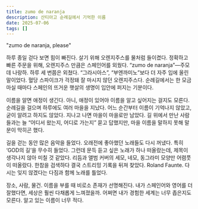 ```yaml
---
title: zumo de naranja
description: 산티아고 순례길에서 기억한 이름
date: 2025-07-06
tags: []
---
```

"zumo de naranja, please"

하루 종일 걷다 보면 힘이 빠진다. 살기 위해 오렌지주스를 물처럼 들이켰다. 정확하고 빠른 주문을 위해, 오렌지주스 만큼은 스페인어를 외웠다. “zumo de naranja”—주모 데 나랑하. 하루 세 번쯤은 외쳤다. “그라시아스”, “부엔까미노”보다 더 자주 입에 올린 말이었다. 혈당 스파이크가 걱정돼 잘 마시지 않던 오렌지주스다. 순례길에서는 한 모금 마실 때마다 스페인의 뜨거운 햇살의 생명이 입안에 퍼지는 기분이다.

이름을 알면 애정이 생긴다. 아니, 애정이 있어야 이름을 알고 싶어지는 걸지도 모른다. 순례길을 걸으며 하루에도 여러 마을을 지났다. 어느 순간부터 이름이 기억나지 않았고, 굳이 알려고 하지도 않았다. 지나고 나면 마을이 마을로만 남았다. 길 위에서 만난 사람들과는 늘 “어디서 왔는지, 어디로 가는지” 묻고 답했지만, 마을 이름을 말하지 못해 말문이 막히곤 했다.

길을 걷는 동안 많은 음악을 들었다. 오래전에 좋아했던 노래들도 다시 꺼냈다. 특히 ‘GOD의 길’을 무수히 들었다. 그런데 문득 듣고 싶은 노래가 하나 떠올랐는데, 제목이 생각나지 않아 미칠 것 같았다. 리듬과 앨범 커버의 세모, 네모, 동그라미 모양만 어렴풋이 떠올랐다. 한참을 검색하다 결국 스트리밍 기록을 뒤져 찾았다. Roland Faunte. 다시는 잊지 않겠다는 다짐과 함께 노래를 틀었다.

장소, 사람, 물건. 이름을 부를 때 비로소 존재가 선명해진다. 내가 스페인어와 영어를 더 잘했다면, 세상은 훨씬 다채롭게 느껴졌을까. 어쩌면 내가 경험한 세계는  너무 좁은지도 모른다. 알고 있는 이름이 너무 적다.
